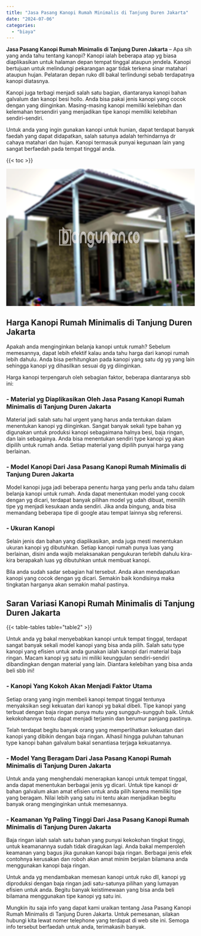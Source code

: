 ```yaml
---
title: "Jasa Pasang Kanopi Rumah Minimalis di Tanjung Duren Jakarta"
date: "2024-07-06"
categories: 
  - "biaya"
---
```


**Jasa Pasang Kanopi Rumah Minimalis di Tanjung Duren Jakarta** – Apa sih yang anda tahu tentang kanopi? Kanopi ialah beberapa atap yg biasa diaplikasikan untuk halaman depan tempat tinggal ataupun jendela. Kanopi bertujuan untuk melindungi pekarangan agar tidak terkena sinar matahari ataupun hujan. Pelataran depan ruko dll bakal terlindungi sebab terdapatnya kanopi diatasnya.

Kanopi juga terbagi menjadi salah satu bagian, diantaranya kanopi bahan galvalum dan kanopi besi hollo. Anda bisa pakai jenis kanopi yang cocok dengan yang diinginkan. Masing-masing kanopi memiliki kelebihan dan kelemahan tersendiri yang menjadikan tipe kanopi memiliki kelebihan sendiri-sendiri.

Untuk anda yang ingin gunakan kanopi untuk hunian, dapat terdapat banyak faedah yang dapat didapatkan, salah satunya adalah terhindarnya dr cahaya matahari dan hujan. Kanopi termasuk punyai kegunaan lain yang sangat berfaedah pada tempat tinggal anda.

{{< toc >}}

![Jasa Pasang Kanopi Rumah Minimalis di Tanjung Duren Jakarta](/images/harga-kanopi-minimalis-08.png)

## Harga Kanopi Rumah Minimalis di Tanjung Duren Jakarta

Apakah anda menginginkan belanja kanopi untuk rumah? Sebelum memesannya, dapat lebih efektif kalau anda tahu harga dari kanopi rumah lebih dahulu. Anda bisa perhitungkan pada kanopi yang satu dg yg yang lain sehingga kanopi yg dihasilkan sesuai dg yg diinginkan.

Harga kanopi terpengaruh oleh sebagian faktor, beberapa diantaranya sbb ini:

### \- Material yg Diaplikasikan Oleh Jasa Pasang Kanopi Rumah Minimalis di Tanjung Duren Jakarta

Material jadi salah satu hal urgent yang harus anda tentukan dalam menentukan kanopi yg diinginkan. Sangat banyak sekali type bahan yg digunakan untuk produksi kanopi sebagaimana halnya besi, baja ringan, dan lain sebagainya. Anda bisa menentukan sendiri type kanopi yg akan dipilih untuk rumah anda. Setiap material yang dipilih punyai harga yang berlainan.

### \- Model Kanopi Dari Jasa Pasang Kanopi Rumah Minimalis di Tanjung Duren Jakarta

Model kanopi juga jadi beberapa penentu harga yang perlu anda tahu dalam belanja kanopi untuk rumah. Anda dapat menentukan model yang cocok dengan yg dicari, terdapat banyak pilihan model yg udah dibuat, memilih tipe yg menjadi kesukaan anda sendiri. Jika anda bingung, anda bisa memandang beberapa tipe di google atau tempat lainnya sbg referensi.

### \- Ukuran Kanopi

Selain jenis dan bahan yang diaplikasikan, anda juga mesti menentukan ukuran kanopi yg dibutuhkan. Setiap kanopi rumah punya luas yang berlainan, disini anda wajib melaksanakan pengukuran terlebih dahulu kira-kira berapakah luas yg dibutuhkan untuk membuat kanopi.

Bila anda sudah sadar sebagian hal tersebut. Anda akan mendapatkan kanopi yang cocok dengan yg dicari. Semakin baik kondisinya maka tingkatan harganya akan semakin mahal pastinya.

## Saran Variasi Kanopi Rumah Minimalis di Tanjung Duren Jakarta

{{< table-tables table="table2" >}}

Untuk anda yg bakal menyebabkan kanopi untuk tempat tinggal, terdapat sangat banyak sekali model kanopi yang bisa anda pilih. Salah satu type kanopi yang efisien untuk anda gunakan ialah kanopi dari material baja ringan. Macam kanopi yg satu ini miliki keunggulan sendiri-sendiri dibandingkan dengan material yang lain. Diantara kelebihan yang bisa anda beli sbb ini!

### \- Kanopi Yang Kokoh Akan Menjadi Faktor Utama

Setiap orang yang ingin membeli kanopi tempat tinggal tentunya menyaksikan segi kekuatan dari kanopi yg bakal dibeli. Tipe kanopi yang terbuat dengan baja ringan punya mutu yang sungguh-sungguh baik. Untuk kekokohannya tentu dapat menjadi terjamin dan berumur panjang pastinya.

Telah terdapat begitu banyak orang yang memperlihatkan kekuatan dari kanopi yang dibikin dengan baja ringan. Alhasil hingga puluhan tahunan type kanopi bahan galvalum bakal senantiasa terjaga kekuatannya.

### \- Model Yang Beragam Dari Jasa Pasang Kanopi Rumah Minimalis di Tanjung Duren Jakarta

Untuk anda yang menghendaki menerapkan kanopi untuk tempat tinggal, anda dapat menentukan berbagai jenis yg dicari. Untuk tipe kanopi dr bahan galvalum akan amat efisien untuk anda pilih karena memiliki tipe yang beragam. Nilai lebih yang satu ini tentu akan menjadikan begitu banyak orang menginginkan untuk memesannya.

### \- Keamanan Yg Paling Tinggi Dari Jasa Pasang Kanopi Rumah Minimalis di Tanjung Duren Jakarta

Baja ringan ialah salah satu bahan yang punyai kekokohan tingkat tinggi, untuk keamanannya sudah tidak diragukan lagi. Anda bakal memperoleh keamanan yang bagus jika gunakan kanopi baja ringan. Berbagai jenis efek contohnya kerusakan dan roboh akan amat minim berjalan bilamana anda menggunakan kanopi baja ringan.

Untuk anda yg mendambakan memesan kanopi untuk ruko dll, kanopi yg diproduksi dengan baja ringan jadi satu-satunya pilihan yang lumayan efisien untuk anda. Begitu banyak keistimewaan yang bisa anda beli bilamana menggunakan tipe kanopi yg satu ini.

Mungkin itu saja info yang dapat kami uraikan tentang Jasa Pasang Kanopi Rumah Minimalis di Tanjung Duren Jakarta. Untuk pemesanan, silakan hubungi kita lewat nomer telephone yang terdapat di web site ini. Semoga info tersebut berfaedah untuk anda, terimakasih banyak.
